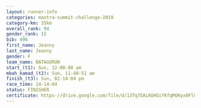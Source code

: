 ```yaml
---
layout: runner-info 
categories: mantra-summit-challenge-2019 
category-km: 35km 
overall_rank: 94
gender_rank: 15
bib: 496
first_name: Jeanny
last_name: Jeanny
gender: F
team_name: BATAGORUN
start_(t1): Sun, 12-00-00 am
mbah_kamad_(t2): Sun, 11-48-51 am
finish_(t3): Sun, 02-14-04 pm
race_time: 14-14-04
status: FINISHER
certificate: https-//drive.google.com/file/d/13Tq7EALKUHGiYKfqMGKyx8FlGEimeLhQ/view?usp=sharing
---
```

